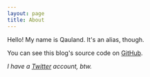 ```yaml
---
layout: page
title: About
---
```


Hello! My name is Qauland. It's an alias, though.

You can see this blog's source code on [GitHub](<https://github.com/qauland/qauland.github.io>).

_I have a [Twitter](<https://twitter.com/qauland>) account, btw._
